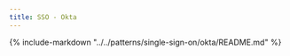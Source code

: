 ```yaml
---
title: SSO - Okta
---
```


{%
   include-markdown "../../patterns/single-sign-on/okta/README.md"
%}
